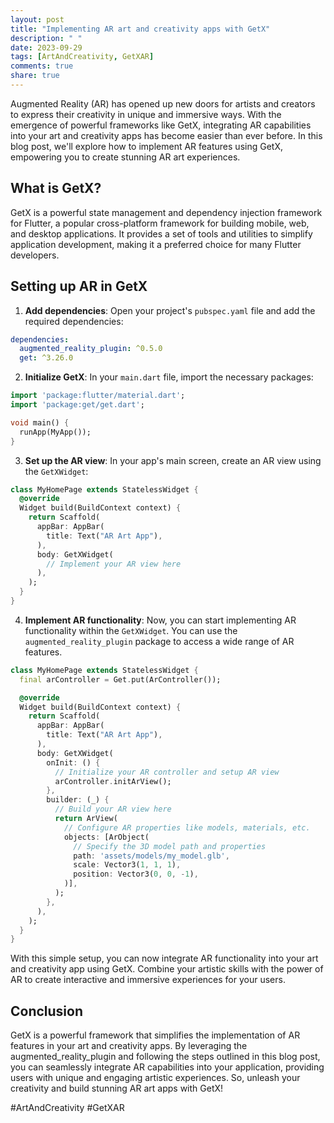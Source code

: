 ```yaml
---
layout: post
title: "Implementing AR art and creativity apps with GetX"
description: " "
date: 2023-09-29
tags: [ArtAndCreativity, GetXAR]
comments: true
share: true
---
```


Augmented Reality (AR) has opened up new doors for artists and creators to express their creativity in unique and immersive ways. With the emergence of powerful frameworks like GetX, integrating AR capabilities into your art and creativity apps has become easier than ever before. In this blog post, we'll explore how to implement AR features using GetX, empowering you to create stunning AR art experiences.

## What is GetX?

GetX is a powerful state management and dependency injection framework for Flutter, a popular cross-platform framework for building mobile, web, and desktop applications. It provides a set of tools and utilities to simplify application development, making it a preferred choice for many Flutter developers.

## Setting up AR in GetX

1. **Add dependencies**: Open your project's `pubspec.yaml` file and add the required dependencies: 

```yaml
dependencies:
  augmented_reality_plugin: ^0.5.0
  get: ^3.26.0
```

2. **Initialize GetX**: In your `main.dart` file, import the necessary packages:

```dart
import 'package:flutter/material.dart';
import 'package:get/get.dart';

void main() {
  runApp(MyApp());
}
```

3. **Set up the AR view**: In your app's main screen, create an AR view using the `GetXWidget`:

```dart
class MyHomePage extends StatelessWidget {
  @override
  Widget build(BuildContext context) {
    return Scaffold(
      appBar: AppBar(
        title: Text("AR Art App"),
      ),
      body: GetXWidget(
        // Implement your AR view here
      ),
    );
  }
}
```

4. **Implement AR functionality**: Now, you can start implementing AR functionality within the `GetXWidget`. You can use the `augmented_reality_plugin` package to access a wide range of AR features.

```dart
class MyHomePage extends StatelessWidget {
  final arController = Get.put(ArController());

  @override
  Widget build(BuildContext context) {
    return Scaffold(
      appBar: AppBar(
        title: Text("AR Art App"),
      ),
      body: GetXWidget(
        onInit: () {
          // Initialize your AR controller and setup AR view
          arController.initArView();
        },
        builder: (_) {
          // Build your AR view here
          return ArView(
            // Configure AR properties like models, materials, etc.
            objects: [ArObject(
              // Specify the 3D model path and properties
              path: 'assets/models/my_model.glb',
              scale: Vector3(1, 1, 1),
              position: Vector3(0, 0, -1),
            )],
          );
        },
      ),
    );
  }
}
```

With this simple setup, you can now integrate AR functionality into your art and creativity app using GetX. Combine your artistic skills with the power of AR to create interactive and immersive experiences for your users.

## Conclusion

GetX is a powerful framework that simplifies the implementation of AR features in your art and creativity apps. By leveraging the augmented_reality_plugin and following the steps outlined in this blog post, you can seamlessly integrate AR capabilities into your application, providing users with unique and engaging artistic experiences. So, unleash your creativity and build stunning AR art apps with GetX!

\#ArtAndCreativity #GetXAR